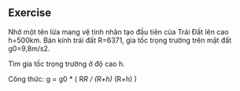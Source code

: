 ## Exercise
Nhờ một tên lửa mang vệ tinh nhân tạo đầu tiên của Trái Đất lên cao h=500km. Bán kính trái đất R=6371, gia tốc trọng trường trên mặt đất g0=9,8m/s2.

Tìm gia tốc trọng trường ở độ cao h.

Công thức:
g = g0 * ( R*R / (R+h)* (R+h) )